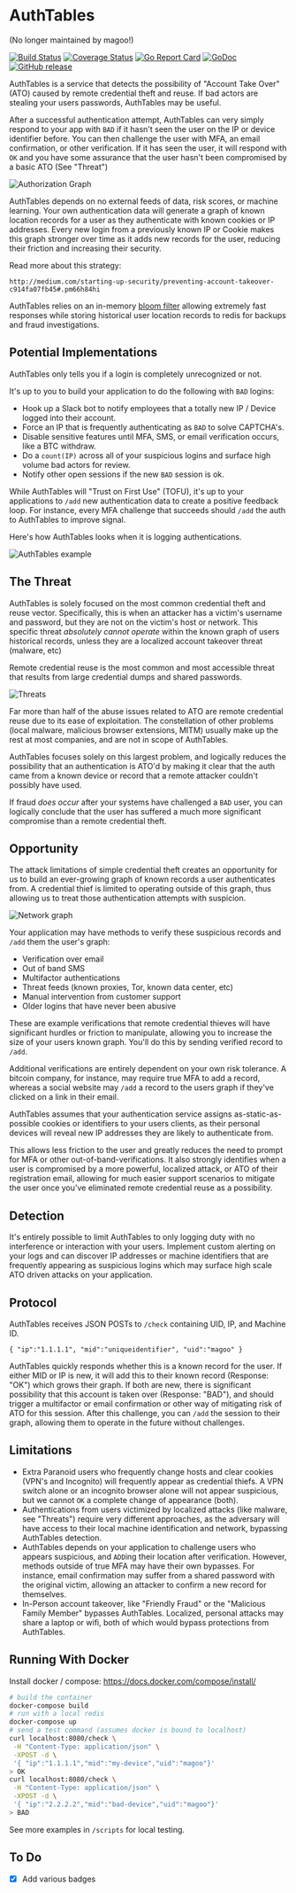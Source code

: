 # AuthTables

(No longer maintained by magoo!)

[![Build Status](http://travis-ci.org/mramshaw/AuthTables.svg?branch=master)](http://travis-ci.com/mramshaw/AuthTables)
[![Coverage Status](http://codecov.io/github/mramshaw/AuthTables/coverage.svg?branch=master)](http://codecov.io/github/mramshaw/AuthTables?branch=master)
[![Go Report Card](http://goreportcard.com/badge/github.com/mramshaw/AuthTables?style=flat-square)](http://goreportcard.com/report/github.com/mramshaw/AuthTables)
[![GoDoc](http://godoc.org/github.com/mramshaw/AuthTables?status.svg)](http://godoc.org/github.com/mramshaw/AuthTables)
[![GitHub release](http://img.shields.io/github/release/mramshaw/AuthTables.svg?style=flat-square)](http://github.com/mramshaw/AuthTables/releases)

AuthTables is a service that detects the possibility of "Account Take Over" (ATO) caused by remote credential theft and reuse. If bad actors are stealing your users passwords, AuthTables may be useful.

After a successful authentication attempt, AuthTables can very simply respond to your app with `BAD` if it hasn't seen the user on the IP or device identifier before.
You can then challenge the user with MFA, an email confirmation, or other verification. If it has seen the user, it will respond with `OK` and you have some assurance
that the user hasn't been compromised by a basic ATO (See "Threat")

![Authorization Graph](images/authgraph.png)

AuthTables depends on no external feeds of data, risk scores, or machine learning. Your own authentication data will generate a graph of known location records
for a user as they authenticate with known cookies or IP addresses. Every new login from a previously known IP or Cookie makes this graph stronger over time
as it adds new records for the user, reducing their friction and increasing their security.

Read more about this strategy:

    http://medium.com/starting-up-security/preventing-account-takeover-c914fa07fb45#.pm66h84hi

AuthTables relies on an in-memory [bloom filter](https://en.wikipedia.org/wiki/Bloom_filter) allowing extremely fast responses while storing historical user location records to redis for backups and fraud investigations.

## Potential Implementations

AuthTables only tells you if a login is completely unrecognized or not.

It's up to you to build your application to do the following with `BAD` logins:

- Hook up a Slack bot to notify employees that a totally new IP / Device logged into their account.
- Force an IP that is frequently authenticating as `BAD` to solve CAPTCHA's.
- Disable sensitive features until MFA, SMS, or email verification occurs, like a BTC withdraw.
- Do a `count(IP)` across all of your suspicious logins and surface high volume bad actors for review.
- Notify other open sessions if the new `BAD` session is ok.

While AuthTables will "Trust on First Use" (TOFU), it's up to your applications to `/add` new authentication data to create a positive feedback loop.
For instance, every MFA challenge that succeeds should `/add` the auth to AuthTables to improve signal. 

Here's how AuthTables looks when it is logging authentications. 

![AuthTables example](images/example.gif)

## The Threat

AuthTables is solely focused on the most common credential theft and reuse vector. Specifically, this is when an attacker has a victim's username and password, but they are not on the victim's host or network. This specific threat _absolutely cannot operate_ within the known graph of users historical records, unless they are a localized account takeover threat (malware, etc)

Remote credential reuse is the most common and most accessible threat that results from large credential dumps and shared passwords.

![Threats](images/visual.png)

Far more than half of the abuse issues related to ATO are remote credential reuse due to its ease of exploitation. The constellation of other problems (local malware, malicious browser extensions, MITM) usually make up the rest at most companies, and are not in scope of AuthTables.

AuthTables focuses solely on this largest problem, and logically reduces the possibility that an authentication is ATO'd by making it clear that the auth came from a known device or record that a remote attacker couldn't possibly have used.

If fraud *does occur* after your systems have challenged a `BAD` user, you can logically conclude that the user has suffered a much more significant compromise than a remote credential theft.

## Opportunity

The attack limitations of simple credential theft creates an opportunity for us to build an ever-growing graph of known records a user authenticates from.
A credential thief is limited to operating outside of this graph, thus allowing us to treat those authentication attempts with suspicion.

![Network graph](images/graph.png)

Your application may have methods to verify these suspicious records and `/add` them the user's graph:

- Verification over email
- Out of band SMS
- Multifactor authentications
- Threat feeds (known proxies, Tor, known data center, etc)
- Manual intervention from customer support
- Older logins that have never been abusive

These are example verifications that remote credential thieves will have significant hurdles or friction to manipulate, allowing you to increase the size of your users known graph. You'll do this by sending verified record to `/add`.

Additional verifications are entirely dependent on your own risk tolerance. A bitcoin company, for instance, may require true MFA to add a record, whereas a social website may `/add` a record to the users graph if they've clicked on a link in their email.

AuthTables assumes that your authentication service assigns as-static-as-possible cookies or identifiers to your users clients, as their personal devices will reveal new IP addresses they are likely to authenticate from.

This allows less friction to the user and greatly reduces the need to prompt for MFA or other out-of-band-verifications. It also strongly identifies when a user is compromised by a more powerful, localized attack, or ATO of their registration email, allowing for much easier support scenarios to mitigate the user once you've eliminated remote credential reuse as a possibility.

## Detection

It's entirely possible to limit AuthTables to only logging duty with no interference or interaction with your users. Implement custom alerting on your logs and can discover IP addresses or machine identifiers that are frequently appearing as suspicious logins which may surface high scale ATO driven attacks on your application.

## Protocol

AuthTables receives JSON POSTs  to `/check` containing UID, IP, and Machine ID.

`{
  "ip":"1.1.1.1",
  "mid":"uniqueidentifier",
  "uid":"magoo"
  }`

AuthTables quickly responds whether this is a known record for the user. If either MID or IP is new, it will add this to their known record (Response: "OK") which grows their graph. If both are new, there is significant possibility that this account is taken over (Response: "BAD"), and should trigger a multifactor or email confirmation or other way of mitigating risk of ATO for this session. After this challenge, you can `/add` the session to their graph, allowing them to operate in the future without challenges.

## Limitations

- Extra Paranoid users who frequently change hosts and clear cookies (VPN's and Incognito) will frequently appear as credential thiefs. A VPN switch alone or an incognito browser alone will not appear suspicious, but we cannot `OK` a complete change of appearance (both).
- Authentications from users victimized by localized attacks (like malware, see "Threats") require very different approaches, as the adversary will have access to their local machine identification and network, bypassing AuthTables detection.
- AuthTables depends on your application to challenge users who appears suspicious, and `ADD`ing their location after verification. However, methods outside of true MFA may have their own bypasses. For instance, email confirmation may suffer from a shared password with the original victim, allowing an attacker to confirm a new record for themselves.
- In-Person account takeover, like "Friendly Fraud" or the "Malicious Family Member" bypasses AuthTables. Localized, personal attacks may share a laptop or wifi, both of which would bypass protections from AuthTables.

## Running With Docker

Install docker / compose: https://docs.docker.com/compose/install/

```bash
# build the container
docker-compose build
# run with a local redis
docker-compose up
# send a test command (assumes docker is bound to localhost)
curl localhost:8080/check \
 -H "Content-Type: application/json" \
 -XPOST -d \
 '{ "ip":"1.1.1.1","mid":"my-device","uid":"magoo"}'
> OK
curl localhost:8080/check \
 -H "Content-Type: application/json" \
 -XPOST -d \
 '{ "ip":"2.2.2.2","mid":"bad-device","uid":"magoo"}'
> BAD
```

See more examples in `/scripts` for local testing.

## To Do

- [x] Add various badges
